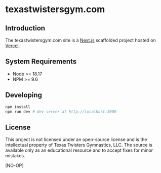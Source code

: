 # texastwistersgym.com

## Introduction

The texastwistersgym.com site is a [Next.js](https://nextjs.org) scaffolded project hosted on [Vercel](https://vercel.com).

## System Requirements

- Node >= 18.17
- NPM >= 9.6

## Developing

```bash
npm install
npm run dev # dev server at http://localhost:3000
```

## License

This project is not licensed under an open-source license and is the intellectual property of Texas Twisters Gymnastics, LLC. The source is available only as an educational resource and to accept fixes for minor mistakes.

[NO-OP]
